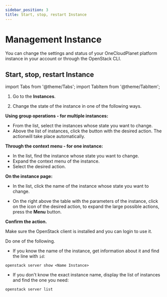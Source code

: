 ```yaml
---
sidebar_position: 3
title: Start, stop, restart Instance
---
```


# Management Instance

You can change the settings and status of your OneCloudPlanet platform instance in your account or through the OpenStack CLI.

## Start, stop, restart Instance

import Tabs from '@theme/Tabs';
import TabItem from '@theme/TabItem';

<Tabs>
  <TabItem value="personal-area" label="Personal Area" default>

1. Go to the **Instances**.

2. Change the state of the instance in one of the following ways.

**Using group operations - for multiple instances:**

- From the list, select the instances whose state you want to change.
- Above the list of instances, click the button with the desired action. The actionwill take place automatically.

**Through the context menu - for one instance:**

- In the list, find the instance whose state you want to change.
- Expand the context menu of the instance.
- Select the desired action.

**On the instance page:**

- In the list, click the name of the instance whose state you want to change.

- On the right above the table with the parameters of the instance, click on the icon of the desired action, to expand the large possible actions, press the **Menu** button.

**Confirm the action.**   

  </TabItem>

  <TabItem value="openstack" label="Openstack CLI">
    

Make sure the OpenStack client is installed and you can login to use it.

Do one of the following.

- If you know the name of the instance, get information about it and find the line with `id`:

```
openstack server show <Name Instance>
```

- If you don't know the exact instance name, display the list of instances and find the one you need:

```
openstack server list
```

  </TabItem>
</Tabs>